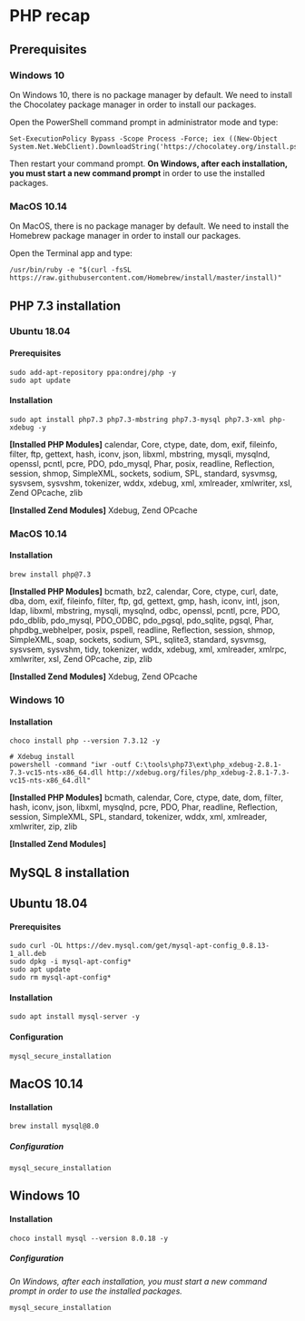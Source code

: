 # PHP recap

## Prerequisites

### Windows 10

On Windows 10, there is no package manager by default. We need to install the Chocolatey package manager in order to install our packages.

Open the PowerShell command prompt in administrator mode and type:

```
Set-ExecutionPolicy Bypass -Scope Process -Force; iex ((New-Object System.Net.WebClient).DownloadString('https://chocolatey.org/install.ps1'))
```

Then restart your command prompt. **On Windows, after each installation, you must start a new command prompt** in order to use the installed packages.

### MacOS 10.14

On MacOS, there is no package manager by default. We need to install the Homebrew package manager in order to install our packages.

Open the Terminal app and type:
```
/usr/bin/ruby -e "$(curl -fsSL https://raw.githubusercontent.com/Homebrew/install/master/install)"
```

## PHP 7.3 installation

### Ubuntu 18.04


#### Prerequisites

```
sudo add-apt-repository ppa:ondrej/php -y
sudo apt update
```

#### Installation

```
sudo apt install php7.3 php7.3-mbstring php7.3-mysql php7.3-xml php-xdebug -y
```

**[Installed PHP Modules]** calendar, Core, ctype, date, dom, exif, fileinfo, filter, ftp, gettext, hash, iconv, json, libxml, mbstring, mysqli, mysqlnd, openssl, pcntl, pcre, PDO, pdo_mysql, Phar, posix, readline, Reflection, session, shmop, SimpleXML, sockets, sodium, SPL, standard, sysvmsg, sysvsem, sysvshm, tokenizer, wddx, xdebug, xml, xmlreader, xmlwriter, xsl, Zend OPcache, zlib

**[Installed Zend Modules]** Xdebug, Zend OPcache

### MacOS 10.14

#### Installation

```
brew install php@7.3
```

**[Installed PHP Modules]** bcmath, bz2, calendar, Core, ctype, curl, date, dba, dom, exif, fileinfo, filter, ftp, gd, gettext, gmp, hash, iconv, intl, json, ldap, libxml, mbstring, mysqli, mysqlnd, odbc, openssl, pcntl, pcre, PDO, pdo_dblib, pdo_mysql, PDO_ODBC, pdo_pgsql, pdo_sqlite, pgsql, Phar, phpdbg_webhelper, posix, pspell, readline, Reflection, session, shmop, SimpleXML, soap, sockets, sodium, SPL, sqlite3, standard, sysvmsg, sysvsem, sysvshm, tidy, tokenizer, wddx, xdebug, xml, xmlreader, xmlrpc, xmlwriter, xsl, Zend OPcache, zip, zlib

**[Installed Zend Modules]** Xdebug, Zend OPcache

### Windows 10

#### Installation

```
choco install php --version 7.3.12 -y

# Xdebug install
powershell -command "iwr -outf C:\tools\php73\ext\php_xdebug-2.8.1-7.3-vc15-nts-x86_64.dll http://xdebug.org/files/php_xdebug-2.8.1-7.3-vc15-nts-x86_64.dll"
```

**[Installed PHP Modules]** bcmath, calendar, Core, ctype, date, dom, filter, hash, iconv, json, libxml, mysqlnd, pcre, PDO, Phar, readline, Reflection, session, SimpleXML, SPL, standard, tokenizer, wddx, xml, xmlreader, xmlwriter, zip, zlib

**[Installed Zend Modules]** 

## MySQL 8 installation

## Ubuntu 18.04

#### Prerequisites

```
sudo curl -OL https://dev.mysql.com/get/mysql-apt-config_0.8.13-1_all.deb
sudo dpkg -i mysql-apt-config*
sudo apt update
sudo rm mysql-apt-config*
```

#### Installation

```
sudo apt install mysql-server -y
```

#### Configuration

```
mysql_secure_installation
```

## MacOS 10.14

#### Installation

```
brew install mysql@8.0
```

##### Configuration

```
mysql_secure_installation
```

## Windows 10

#### Installation

```
choco install mysql --version 8.0.18 -y
```

##### Configuration

*On Windows, after each installation, you must start a new command prompt in order to use the installed packages.*

```
mysql_secure_installation
```
